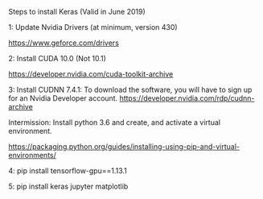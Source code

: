 Steps to install Keras (Valid in June 2019)

1: Update Nvidia Drivers (at minimum, version 430)

https://www.geforce.com/drivers

2: Install CUDA 10.0 (Not 10.1)

https://developer.nvidia.com/cuda-toolkit-archive

3: Install CUDNN 7.4.1:
To download the software, you will have to sign up for an Nvidia Developer account.
https://developer.nvidia.com/rdp/cudnn-archive

Intermission: Install python 3.6 and create, and activate a virtual environment.

https://packaging.python.org/guides/installing-using-pip-and-virtual-environments/

4: pip install tensorflow-gpu==1.13.1

5: pip install keras jupyter matplotlib
